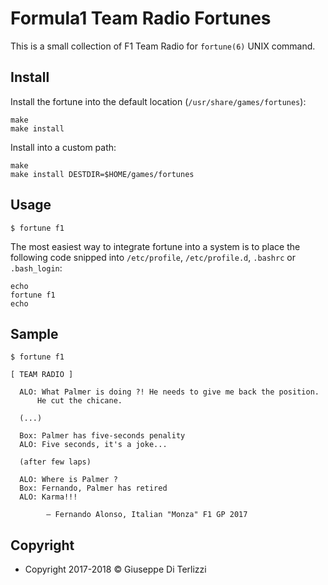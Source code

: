 # Formula1 Team Radio Fortunes

This is a small collection of F1 Team Radio for `fortune(6)` UNIX command.

## Install

Install the fortune into the default location (`/usr/share/games/fortunes`):

    make
    make install

Install into a custom path:

    make
    make install DESTDIR=$HOME/games/fortunes

## Usage

    $ fortune f1

The most easiest way to integrate fortune into a system is to place the following code snipped into `/etc/profile`, `/etc/profile.d`, `.bashrc` or `.bash_login`:

    echo
    fortune f1
    echo

## Sample

    $ fortune f1

    [ TEAM RADIO ]

      ALO: What Palmer is doing ?! He needs to give me back the position.
          He cut the chicane.

      (...)

      Box: Palmer has five-seconds penality
      ALO: Five seconds, it's a joke...

      (after few laps)

      ALO: Where is Palmer ?
      Box: Fernando, Palmer has retired
      ALO: Karma!!!

            ― Fernando Alonso, Italian "Monza" F1 GP 2017


## Copyright

 - Copyright 2017-2018 © Giuseppe Di Terlizzi
